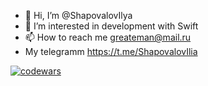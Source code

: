 - 👋 Hi, I’m @ShapovalovIlya
- 👀 I’m interested in development with Swift
- 📫 How to reach me greateman@mail.ru
- My telegramm https://t.me/ShapovalovIlia

[![codewars](https://www.codewars.com/users/ShapovalovIlya/badges/large)](https://www.codewars.com/users/ShapovalovIlya)


<!---
ShapovalovIlya/ShapovalovIlya is a ✨ special ✨ repository because its `README.md` (this file) appears on your GitHub profile.
You can click the Preview link to take a look at your changes.
--->
